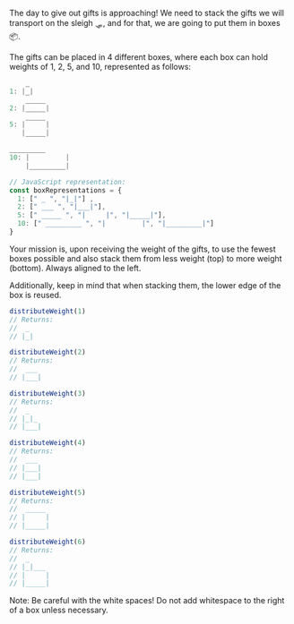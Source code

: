The day to give out gifts is approaching! We need to stack the gifts we will transport on the sleigh 🛷, and for that, we are going to put them in boxes 📦.

The gifts can be placed in 4 different boxes, where each box can hold weights of 1, 2, 5, and 10, represented as follows:

```js
    _
1: |_|
    _____
2: |_____|
    _____
5: |     |
   |_____|

_________
10: |         |
    |_________|

// JavaScript representation:
const boxRepresentations = {
  1: [" _ ", "|_|"] ,
  2: [" ___ ", "|___|"],
  5: [" _____ ", "|     |", "|_____|"],
  10: [" _________ ", "|         |", "|_________|"]
}

```

Your mission is, upon receiving the weight of the gifts, to use the fewest boxes possible and also stack them from less weight (top) to more weight (bottom). Always aligned to the left.

Additionally, keep in mind that when stacking them, the lower edge of the box is reused.

```js
distributeWeight(1)
// Returns:
//  _
// |_|

distributeWeight(2)
// Returns:
//  ___
// |___|

distributeWeight(3)
// Returns:
//  _
// |_|_
// |___|

distributeWeight(4)
// Returns:
//  ___
// |___|
// |___|

distributeWeight(5)
// Returns:
//  _____
// |     |
// |_____|

distributeWeight(6)
// Returns:
//  _
// |_|___
// |     |
// |_____|

```

Note: Be careful with the white spaces! Do not add whitespace to the right of a box unless necessary.